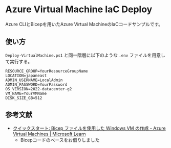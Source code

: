 # Azure Virtual Machine IaC Deploy

Azure CLIとBicepを用いたAzure Virtual MachineのIaCコードサンプルです。

## 使い方

`Deploy-VirtualMachine.ps1` と同一階層に以下のような `.env` ファイルを用意して実行する。

```.env
RESOURCE_GROUP=YourResourceGroupName
LOCATION=japaneast
ADMIN_USERNAME=LocalAdmin
ADMIN_PASSWORD=YourPassword
OS_VERSION=2022-datacenter-g2
VM_NAME=YourVMName
DISK_SIZE_GB=512
```

## 参考文献

- [クイックスタート: Bicep ファイルを使用した Windows VM の作成 - Azure Virtual Machines | Microsoft Learn](https://learn.microsoft.com/ja-jp/azure/virtual-machines/windows/quick-create-bicep?tabs=CLI)
  - Bicepコードのベースをお借りしました
